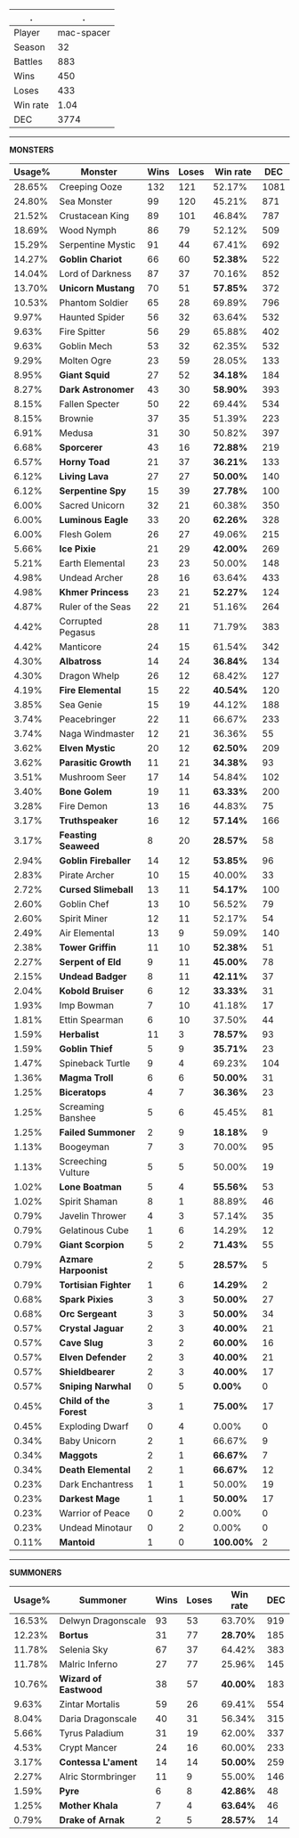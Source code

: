 .|.
|-|-
Player|mac-spacer
Season|32
Battles|883
Wins|450
Loses|433
Win rate|1.04
DEC|3774

---
**MONSTERS**

Usage%|Monster|Wins|Loses|Win rate|DEC|
-|-|-|-|-|-|
28.65%|Creeping Ooze|132|121|52.17%|1081|
24.80%|Sea Monster|99|120|45.21%|871|
21.52%|Crustacean King|89|101|46.84%|787|
18.69%|Wood Nymph|86|79|52.12%|509|
15.29%|Serpentine Mystic|91|44|67.41%|692|
14.27%|**Goblin Chariot**|66|60|**52.38%**|522|
14.04%|Lord of Darkness|87|37|70.16%|852|
13.70%|**Unicorn Mustang**|70|51|**57.85%**|372|
10.53%|Phantom Soldier|65|28|69.89%|796|
9.97%|Haunted Spider|56|32|63.64%|532|
9.63%|Fire Spitter|56|29|65.88%|402|
9.63%|Goblin Mech|53|32|62.35%|532|
9.29%|Molten Ogre|23|59|28.05%|133|
8.95%|**Giant Squid**|27|52|**34.18%**|184|
8.27%|**Dark Astronomer**|43|30|**58.90%**|393|
8.15%|Fallen Specter|50|22|69.44%|534|
8.15%|Brownie|37|35|51.39%|223|
6.91%|Medusa|31|30|50.82%|397|
6.68%|**Sporcerer**|43|16|**72.88%**|219|
6.57%|**Horny Toad**|21|37|**36.21%**|133|
6.12%|**Living Lava**|27|27|**50.00%**|140|
6.12%|**Serpentine Spy**|15|39|**27.78%**|100|
6.00%|Sacred Unicorn|32|21|60.38%|350|
6.00%|**Luminous Eagle**|33|20|**62.26%**|328|
6.00%|Flesh Golem|26|27|49.06%|215|
5.66%|**Ice Pixie**|21|29|**42.00%**|269|
5.21%|Earth Elemental|23|23|50.00%|148|
4.98%|Undead Archer|28|16|63.64%|433|
4.98%|**Khmer Princess**|23|21|**52.27%**|124|
4.87%|Ruler of the Seas|22|21|51.16%|264|
4.42%|Corrupted Pegasus|28|11|71.79%|383|
4.42%|Manticore|24|15|61.54%|342|
4.30%|**Albatross**|14|24|**36.84%**|134|
4.30%|Dragon Whelp|26|12|68.42%|127|
4.19%|**Fire Elemental**|15|22|**40.54%**|120|
3.85%|Sea Genie|15|19|44.12%|188|
3.74%|Peacebringer|22|11|66.67%|233|
3.74%|Naga Windmaster|12|21|36.36%|55|
3.62%|**Elven Mystic**|20|12|**62.50%**|209|
3.62%|**Parasitic Growth**|11|21|**34.38%**|93|
3.51%|Mushroom Seer|17|14|54.84%|102|
3.40%|**Bone Golem**|19|11|**63.33%**|200|
3.28%|Fire Demon|13|16|44.83%|75|
3.17%|**Truthspeaker**|16|12|**57.14%**|166|
3.17%|**Feasting Seaweed**|8|20|**28.57%**|58|
2.94%|**Goblin Fireballer**|14|12|**53.85%**|96|
2.83%|Pirate Archer|10|15|40.00%|33|
2.72%|**Cursed Slimeball**|13|11|**54.17%**|100|
2.60%|Goblin Chef|13|10|56.52%|79|
2.60%|Spirit Miner|12|11|52.17%|54|
2.49%|Air Elemental|13|9|59.09%|140|
2.38%|**Tower Griffin**|11|10|**52.38%**|51|
2.27%|**Serpent of Eld**|9|11|**45.00%**|78|
2.15%|**Undead Badger**|8|11|**42.11%**|37|
2.04%|**Kobold Bruiser**|6|12|**33.33%**|31|
1.93%|Imp Bowman|7|10|41.18%|17|
1.81%|Ettin Spearman|6|10|37.50%|44|
1.59%|**Herbalist**|11|3|**78.57%**|93|
1.59%|**Goblin Thief**|5|9|**35.71%**|23|
1.47%|Spineback Turtle|9|4|69.23%|104|
1.36%|**Magma Troll**|6|6|**50.00%**|31|
1.25%|**Biceratops**|4|7|**36.36%**|23|
1.25%|Screaming Banshee|5|6|45.45%|81|
1.25%|**Failed Summoner**|2|9|**18.18%**|9|
1.13%|Boogeyman|7|3|70.00%|95|
1.13%|Screeching Vulture|5|5|50.00%|19|
1.02%|**Lone Boatman**|5|4|**55.56%**|53|
1.02%|Spirit Shaman|8|1|88.89%|46|
0.79%|Javelin Thrower|4|3|57.14%|35|
0.79%|Gelatinous Cube|1|6|14.29%|12|
0.79%|**Giant Scorpion**|5|2|**71.43%**|55|
0.79%|**Azmare Harpoonist**|2|5|**28.57%**|5|
0.79%|**Tortisian Fighter**|1|6|**14.29%**|2|
0.68%|**Spark Pixies**|3|3|**50.00%**|27|
0.68%|**Orc Sergeant**|3|3|**50.00%**|34|
0.57%|**Crystal Jaguar**|2|3|**40.00%**|21|
0.57%|**Cave Slug**|3|2|**60.00%**|16|
0.57%|**Elven Defender**|2|3|**40.00%**|21|
0.57%|**Shieldbearer**|2|3|**40.00%**|17|
0.57%|**Sniping Narwhal**|0|5|**0.00%**|0|
0.45%|**Child of the Forest**|3|1|**75.00%**|17|
0.45%|Exploding Dwarf|0|4|0.00%|0|
0.34%|Baby Unicorn|2|1|66.67%|9|
0.34%|**Maggots**|2|1|**66.67%**|7|
0.34%|**Death Elemental**|2|1|**66.67%**|12|
0.23%|Dark Enchantress|1|1|50.00%|19|
0.23%|**Darkest Mage**|1|1|**50.00%**|17|
0.23%|Warrior of Peace|0|2|0.00%|0|
0.23%|Undead Minotaur|0|2|0.00%|0|
0.11%|**Mantoid**|1|0|**100.00%**|2|

---
**SUMMONERS**

Usage%|Summoner|Wins|Loses|Win rate|DEC|
-|-|-|-|-|-|
16.53%|Delwyn Dragonscale|93|53|63.70%|919|
12.23%|**Bortus**|31|77|**28.70%**|185|
11.78%|Selenia Sky|67|37|64.42%|383|
11.78%|Malric Inferno|27|77|25.96%|145|
10.76%|**Wizard of Eastwood**|38|57|**40.00%**|183|
9.63%|Zintar Mortalis|59|26|69.41%|554|
8.04%|Daria Dragonscale|40|31|56.34%|315|
5.66%|Tyrus Paladium|31|19|62.00%|337|
4.53%|Crypt Mancer|24|16|60.00%|233|
3.17%|**Contessa L'ament**|14|14|**50.00%**|259|
2.27%|Alric Stormbringer|11|9|55.00%|146|
1.59%|**Pyre**|6|8|**42.86%**|48|
1.25%|**Mother Khala**|7|4|**63.64%**|46|
0.79%|**Drake of Arnak**|2|5|**28.57%**|14|
